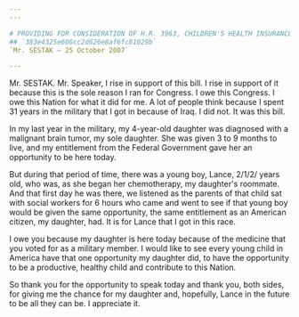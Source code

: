 ```yaml
---
---

# PROVIDING FOR CONSIDERATION OF H.R. 3963, CHILDREN'S HEALTH INSURANCE  PROGRAM REAUTHORIZATION ACT OF 2007
## `383e4325e606cc2d626e8af6fc81029b`
`Mr. SESTAK — 25 October 2007`

---
```



Mr. SESTAK. Mr. Speaker, I rise in support of this bill. I rise in 
support of it because this is the sole reason I ran for Congress. I owe 
this Congress. I owe this Nation for what it did for me. A lot of 
people think because I spent 31 years in the military that I got in 
because of Iraq. I did not. It was this bill.

In my last year in the military, my 4-year-old daughter was diagnosed 
with a malignant brain tumor, my sole daughter. She was given 3 to 9 
months to live, and my entitlement from the Federal Government gave her 
an opportunity to be here today.

But during that period of time, there was a young boy, Lance, 2/1/2/ 
years old, who was, as she began her chemotherapy, my daughter's 
roommate. And that first day he was there, we listened as the parents 
of that child sat with social workers for 6 hours who came and went to 
see if that young boy would be given the same opportunity, the same 
entitlement as an American citizen, my daughter, had. It is for Lance 
that I got in this race.

I owe you because my daughter is here today because of the medicine 
that you voted for as a military member. I would like to see every 
young child in America have that one opportunity my daughter did, to 
have the opportunity to be a productive, healthy child and contribute 
to this Nation.

So thank you for the opportunity to speak today and thank you, both 
sides, for giving me the chance for my daughter and, hopefully, Lance 
in the future to be all they can be. I appreciate it.
